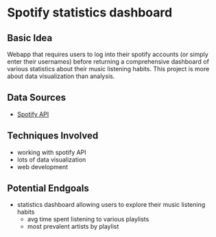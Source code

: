 # Spotify statistics dashboard

## Basic Idea

Webapp that requires users to log into their spotify accounts (or simply enter their usernames) before returning a comprehensive dashboard of various statistics about their music listening habits. This project is more about data visualization than analysis.

## Data Sources
- [Spotify API](https://developer.spotify.com/web-api/)

## Techniques Involved
- working with spotify API
- lots of data visualization
- web development

## Potential Endgoals
- statistics dashboard allowing users to explore their music listening habits
	- avg time spent listening to various playlists
	- most prevalent artists by playlist